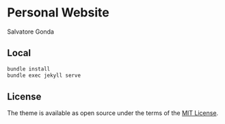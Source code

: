 # Personal Website

Salvatore Gonda

## Local

```bash
bundle install
bundle exec jekyll serve
```

## License

The theme is available as open source under the terms of the [MIT License](https://opensource.org/licenses/MIT).
